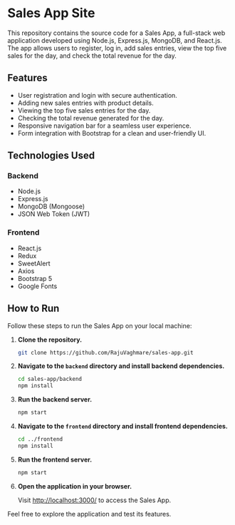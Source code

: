 # Sales App Site

This repository contains the source code for a Sales App, a full-stack web application developed using Node.js, Express.js, MongoDB, and React.js. The app allows users to register, log in, add sales entries, view the top five sales for the day, and check the total revenue for the day.


## Features

- User registration and login with secure authentication.
- Adding new sales entries with product details.
- Viewing the top five sales entries for the day.
- Checking the total revenue generated for the day.
- Responsive navigation bar for a seamless user experience.
- Form integration with Bootstrap for a clean and user-friendly UI.

## Technologies Used

### Backend

- Node.js
- Express.js
- MongoDB (Mongoose)
- JSON Web Token (JWT)

### Frontend

- React.js
- Redux
- SweetAlert
- Axios
- Bootstrap 5
- Google Fonts

## How to Run

Follow these steps to run the Sales App on your local machine:

1. **Clone the repository.**

    ```bash
    git clone https://github.com/RajuVaghmare/sales-app.git
    ```

2. **Navigate to the `backend` directory and install backend dependencies.**

    ```bash
    cd sales-app/backend
    npm install
    ```

3. **Run the backend server.**

    ```bash
    npm start
    ```

4. **Navigate to the `frontend` directory and install frontend dependencies.**

    ```bash
    cd ../frontend
    npm install
    ```

5. **Run the frontend server.**

    ```bash
    npm start
    ```

6. **Open the application in your browser.**

    Visit [http://localhost:3000/](http://localhost:3000/) to access the Sales App.

Feel free to explore the application and test its features.


